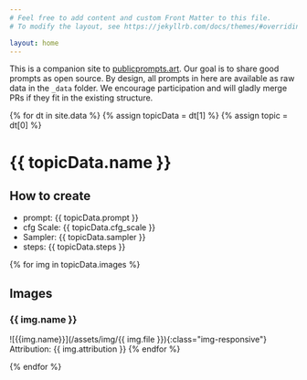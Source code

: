 ```yaml
---
# Feel free to add content and custom Front Matter to this file.
# To modify the layout, see https://jekyllrb.com/docs/themes/#overriding-theme-defaults

layout: home
---
```


This is a companion site to [publicprompts.art](https://publicprompts.art/). 
Our goal is to share good prompts as open source. By design, all prompts in here are available 
as raw data in the `_data` folder. We encourage participation and will gladly merge PRs if 
they fit in the existing structure.

{% for dt in site.data %}
{% assign topicData = dt[1] %}
{% assign topic = dt[0] %}
# {{ topicData.name }}

## How to create
- prompt: {{ topicData.prompt }}
- cfg Scale: {{ topicData.cfg_scale }}
- Sampler: {{ topicData.sampler }}
- steps: {{ topicData.steps }}

{% for img in topicData.images %}

## Images
### {{ img.name }}
![{{img.name}}](/assets/img/{{ img.file }}){:class="img-responsive"}
Attribution: {{ img.attribution }}
{% endfor %}

{% endfor %}
